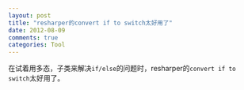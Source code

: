 ```yaml
---
layout: post
title: "resharper的convert if to switch太好用了"
date: 2012-08-09
comments: true
categories: Tool
---
```

在试着用多态，子类来解决`if/else`的问题时，resharper的`convert if to switch`太好用了。